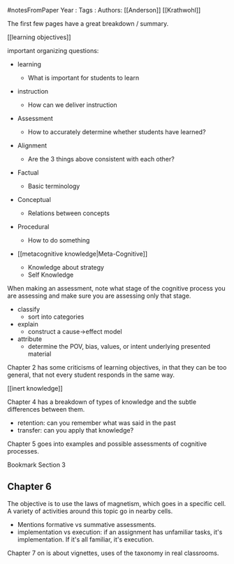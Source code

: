 #notesFromPaper
Year   :
Tags   :
Authors: [[Anderson]] [[Krathwohl]]

The first few pages have a great breakdown / summary.

[[learning objectives]]

important organizing questions:

 - learning
   - What is important for students to learn
 - instruction
   - How can we deliver instruction
 - Assessment
   - How to accurately determine whether students have learned?
 - Alignment
   - Are the 3 things above consistent with each other?

 - Factual
   - Basic terminology
 - Conceptual
   - Relations between concepts
 - Procedural
   - How to do something
 - [[metacognitive knowledge|Meta-Cognitive]]
   - Knowledge about strategy
   - Self Knowledge

When making an assessment, note what stage of the cognitive process you are assessing and make sure you are assessing only that stage.

 - classify
   - sort into categories
 - explain
   - construct a cause->effect model
 - attribute
   - determine the POV, bias, values, or intent underlying presented material

Chapter 2 has some criticisms of learning objectives, in that they can be too general, that not every student responds in the same way.

[[inert knowledge]]

Chapter 4 has a breakdown of types of knowledge and the subtle differences between them.

 - retention: can you remember what was said in the past
 - transfer: can you apply that knowledge?

Chapter 5 goes into examples and possible assessments of cognitive processes.

Bookmark Section 3

Chapter 6
---------

The objective is to use the laws of magnetism, which goes in a specific cell. A variety of activities around this topic go in nearby cells.

 - Mentions formative vs summative assessments.
 - implementation vs execution: if an assignment has unfamiliar tasks, it's implementation. If it's all familiar, it's execution.

Chapter 7 on is about vignettes, uses of the taxonomy in real classrooms.
